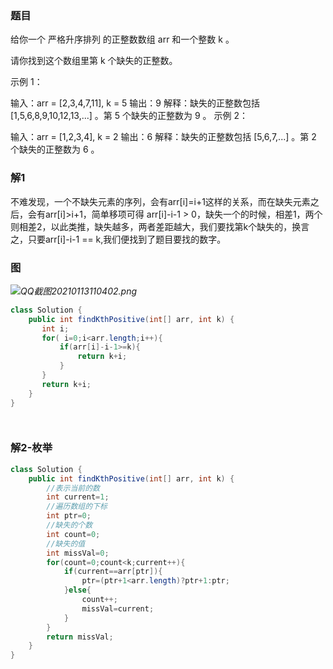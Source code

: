 ### 题目

给你一个 严格升序排列 的正整数数组 arr 和一个整数 k 。

请你找到这个数组里第 k 个缺失的正整数。

 

示例 1：

输入：arr = [2,3,4,7,11], k = 5
输出：9
解释：缺失的正整数包括 [1,5,6,8,9,10,12,13,...] 。第 5 个缺失的正整数为 9 。
示例 2：

输入：arr = [1,2,3,4], k = 2
输出：6
解释：缺失的正整数包括 [5,6,7,...] 。第 2 个缺失的正整数为 6 。





### 解1

不难发现，一个不缺失元素的序列，会有arr[i]=i+1这样的关系，而在缺失元素之后，会有arr[i]>i+1，简单移项可得 arr[i]-i-1 > 0，缺失一个的时候，相差1，两个则相差2，以此类推，缺失越多，两者差距越大，我们要找第k个缺失的，换言之，只要arr[i]-i-1 == k,我们便找到了题目要找的数字。



### 图

*![QQ截图20210113110402.png](https://pic.leetcode-cn.com/1610507613-LDqBve-QQ%E6%88%AA%E5%9B%BE20210113110402.png)*



```java
class Solution {
    public int findKthPositive(int[] arr, int k) {
       int i;
       for( i=0;i<arr.length;i++){
           if(arr[i]-i-1>=k){
               return k+i;
           }
       }
       return k+i;
    }
}




```





### 解2-枚举



```java
class Solution {
    public int findKthPositive(int[] arr, int k) {
        //表示当前的数
        int current=1;
        //遍历数组的下标
        int ptr=0;
        //缺失的个数
        int count=0;
        //缺失的值
        int missVal=0;
        for(count=0;count<k;current++){
            if(current==arr[ptr]){
                ptr=(ptr+1<arr.length)?ptr+1:ptr;
            }else{
                count++;
                missVal=current;
            }
        }
        return missVal;
    }
}



```

